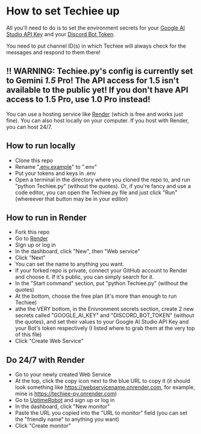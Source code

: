 # How to set Techiee up

All you'll need to do is to set the environment secrets for your [Google AI Studio API Key](https://aistudio.google.com/app/apikey) and your [Discord Bot Token](https://discord.com/developers/applications).

You need to put channel ID(s) in which Techiee will always check for the messages and respond to them there!

## !! WARNING: Techiee.py's config is currently set to Gemini *1.5* Pro! The API access for 1.5 isn't available to the public yet! If you don't have API access to 1.5 Pro, use 1.0 Pro instead!

You can use a hosting service like [Render](render.com) (which is free and works just fine). You can also host locally on your computer. If you host with Render, you can host 24/7.

## How to run locally
- Clone this repo
- Rename "[.env.example](https://github.com/MerBudd/Techiee.py/blob/main/.env.example)" to ".env"
- Put your tokens and keys in .env
- Open a terminal in the directory where you cloned the repo to, and run "python Techiee.py" (without the quotes). Or, if you're fancy and use a code editor, you can open the Techiee.py file and just click "Run" (whereever that button may be in your editor)

## How to run in Render
- Fork this repo
- Go to [Render](https://render.com/)
- Sign up or log in
- In the dashboard, click "New", then "Web service"
- Click "Next"
- You can set the name to anything you want.
- If your forked repo is private, connect your GitHub account to Render and choose it. If it's public, you can simply search for it.
- In the "Start command" section, put "python Techiee.py" (without the quotes)
- At the bottom, choose the free plan (it's more than enough to run Techiee)
- athe the VERY bottom, in the Enivronment secrets section, create 2 new secrets called "GOOGLE_AI_KEY" and "DISCORD_BOT_TOKEN" (without the quotes), and set their values to your Google AI Studio API Key and your Bot's token respectively (I listed where to grab them at the very top of this file)
- Click "Create Web Service"

## Do 24/7 with Render
- Go to your newly created Web Service
- At the top, click the copy icon next to the blue URL to copy it (it should look something like https://webservicename.onrender.com, for example, mine is https://techiee-py.onrender.com)
- Go to [UptimeRobot](https://uptimerobot.com) and sign up or log in
- In the dashboard, click "New monitor"
- Paste the URL you copied into the "URL to monitor" field (you can set the "friendly name" to anything you want)
- Click "Create monitor"
